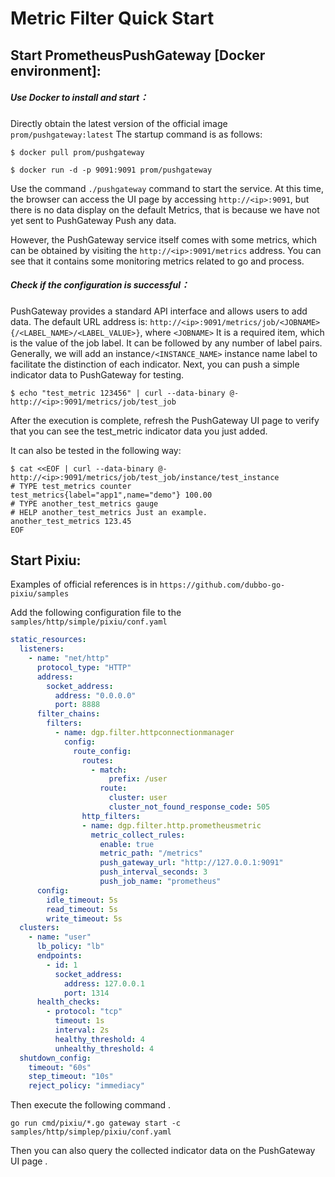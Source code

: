# Metric Filter Quick Start

## Start PrometheusPushGateway [Docker environment]:

##### Use Docker to install and start：

 Directly obtain the latest version of the official image `prom/pushgateway:latest` The startup command is as follows:

```shell
$ docker pull prom/pushgateway
```

```shell
$ docker run -d -p 9091:9091 prom/pushgateway
```

Use the command `./pushgateway` command to start the service. At this time, the browser can access the UI page by accessing `http://<ip>:9091`, but there is no data display on the default Metrics, that is because we have not yet sent to PushGateway Push any data. 

However, the PushGateway service itself comes with some metrics, which can be obtained by visiting the `http://<ip>:9091/metrics` address. You can see that it contains some monitoring metrics related to go and process.

##### Check if the configuration is successful：

PushGateway provides a standard API interface and allows users to add data. The default URL address is: `http://<ip>:9091/metrics/job/<JOBNAME>{/<LABEL_NAME>/<LABEL_VALUE>}`, where `<JOBNAME>` It is a required item, which is the value of the job label. It can be followed by any number of label pairs. Generally, we will add an instance`/<INSTANCE_NAME>` instance name label to facilitate the distinction of each indicator.  Next, you can push a simple indicator data to PushGateway for testing.

```shell
$ echo "test_metric 123456" | curl --data-binary @- http://<ip>:9091/metrics/job/test_job
```

After the execution is complete, refresh the PushGateway UI page to verify that you can see the test_metric indicator data you just added.

It can also be tested in the following way:
```shell
$ cat <<EOF | curl --data-binary @- http://<ip>:9091/metrics/job/test_job/instance/test_instance
# TYPE test_metrics counter
test_metrics{label="app1",name="demo"} 100.00
# TYPE another_test_metrics gauge
# HELP another_test_metrics Just an example.
another_test_metrics 123.45
EOF
```

## Start Pixiu:

Examples of official references is in `https://github.com/dubbo-go-pixiu/samples`

Add the following configuration file to the `samples/http/simple/pixiu/conf.yaml`

```yaml
static_resources:
  listeners:
    - name: "net/http"
      protocol_type: "HTTP"
      address:
        socket_address:
          address: "0.0.0.0"
          port: 8888
      filter_chains:
        filters:
          - name: dgp.filter.httpconnectionmanager
            config:
              route_config:
                routes:
                  - match:
                      prefix: /user
                    route:
                      cluster: user
                      cluster_not_found_response_code: 505
                http_filters:
                - name: dgp.filter.http.prometheusmetric
                  metric_collect_rules:
                    enable: true
                    metric_path: "/metrics"
                    push_gateway_url: "http://127.0.0.1:9091"
                    push_interval_seconds: 3
                    push_job_name: "prometheus"
      config:
        idle_timeout: 5s
        read_timeout: 5s
        write_timeout: 5s
  clusters:
    - name: "user"
      lb_policy: "lb"
      endpoints:
        - id: 1
          socket_address:
            address: 127.0.0.1
            port: 1314
      health_checks:
        - protocol: "tcp"
          timeout: 1s
          interval: 2s
          healthy_threshold: 4
          unhealthy_threshold: 4
  shutdown_config:
    timeout: "60s"
    step_timeout: "10s"
    reject_policy: "immediacy"
```

Then execute the following command .

```shell
go run cmd/pixiu/*.go gateway start -c samples/http/simplep/pixiu/conf.yaml
```
Then you can also query the collected indicator data on the PushGateway UI page .
